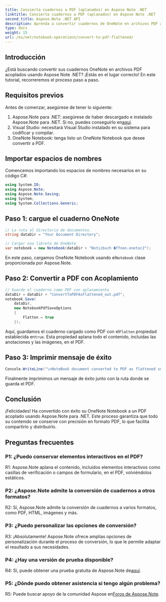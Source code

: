 ```yaml
---
title: Convierta cuadernos a PDF (aplanados) en Aspose Note .NET
linktitle: Convierta cuadernos a PDF (aplanados) en Aspose Note .NET
second_title: Aspose.Nota .NET API
description: Aprenda a convertir cuadernos de OneNote en archivos PDF acoplados sin esfuerzo utilizando Aspose.Note para .NET. Conserve su contenido sin problemas.
type: docs
weight: 15
url: /es/net/notebook-operations/convert-to-pdf-flattened/
---
```

## Introducción

¿Está buscando convertir sus cuadernos OneNote en archivos PDF acoplados usando Aspose Note .NET? ¡Estás en el lugar correcto! En este tutorial, recorreremos el proceso paso a paso.

## Requisitos previos

Antes de comenzar, asegúrese de tener lo siguiente:

1.  Aspose.Note para .NET: asegúrese de haber descargado e instalado Aspose.Note para .NET. Si no, puedes conseguirlo en[aquí](https://releases.aspose.com/note/net/).
2. Visual Studio: necesitará Visual Studio instalado en su sistema para codificar y compilar.
3. OneNote Notebook: tenga listo un OneNote Notebook que desee convertir a PDF.

## Importar espacios de nombres

Comencemos importando los espacios de nombres necesarios en su código C#:

```csharp
using System.IO;
using Aspose.Note;
using Aspose.Note.Saving;
using System;
using System.Collections.Generic;
```

## Paso 1: cargue el cuaderno OneNote

```csharp
// La ruta al directorio de documentos.
string dataDir = "Your Document Directory";

// Cargar una libreta de OneNote
var notebook = new Notebook(dataDir + "Notizbuch �ffnen.onetoc2");
```

 En este paso, cargamos OneNote Notebook usando el`Notebook` clase proporcionada por Aspose.Note.

## Paso 2: Convertir a PDF con Acoplamiento

```csharp
// Guarde el cuaderno como PDF con aplanamiento
dataDir = dataDir + "ConvertToPDFAsFlattened_out.pdf";
notebook.Save(
    dataDir,
    new NotebookPdfSaveOptions
    {
        Flatten = true
    }); 
```

 Aquí, guardamos el cuaderno cargado como PDF con el`Flatten` propiedad establecida en`true`. Esta propiedad aplana todo el contenido, incluidas las anotaciones y las imágenes, en el PDF.

## Paso 3: Imprimir mensaje de éxito

```csharp
Console.WriteLine("\nNoteBook document converted to PDF as flattened successfully.\nFile saved at " + dataDir);
```

Finalmente imprimimos un mensaje de éxito junto con la ruta donde se guarda el PDF.

## Conclusión

¡Felicidades! Ha convertido con éxito su OneNote Notebook a un PDF acoplado usando Aspose.Note para .NET. Este proceso garantiza que todo su contenido se conserve con precisión en formato PDF, lo que facilita compartirlo y distribuirlo.

## Preguntas frecuentes

### P1: ¿Puedo conservar elementos interactivos en el PDF?

R1: Aspose.Note aplana el contenido, incluidos elementos interactivos como casillas de verificación o campos de formulario, en el PDF, volviéndolos estáticos.

### P2: ¿Aspose.Note admite la conversión de cuadernos a otros formatos?

R2: Sí, Aspose.Note admite la conversión de cuadernos a varios formatos, como PDF, HTML, imágenes y más.

### P3: ¿Puedo personalizar las opciones de conversión?

R3: ¡Absolutamente! Aspose.Note ofrece amplias opciones de personalización durante el proceso de conversión, lo que le permite adaptar el resultado a sus necesidades.

### P4: ¿Hay una versión de prueba disponible?

 R4: Sí, puede obtener una prueba gratuita de Aspose.Note de[aquí](https://releases.aspose.com/).

### P5: ¿Dónde puedo obtener asistencia si tengo algún problema?

 R5: Puede buscar apoyo de la comunidad Aspose en[Foros de Aspose.Note](https://forum.aspose.com/c/note/28).
